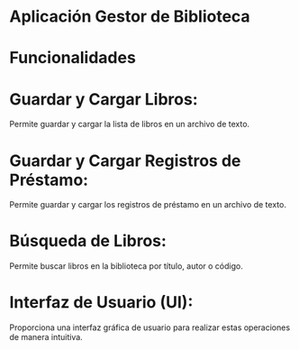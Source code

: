 # Aplicación Gestor de Biblioteca

# Funcionalidades

# Guardar y Cargar Libros: 
Permite guardar y cargar la lista de libros en un archivo de texto.
# Guardar y Cargar Registros de Préstamo:
Permite guardar y cargar los registros de préstamo en un archivo de texto.
# Búsqueda de Libros:
Permite buscar libros en la biblioteca por título, autor o código.
# Interfaz de Usuario (UI):
Proporciona una interfaz gráfica de usuario para realizar estas operaciones de manera intuitiva.


